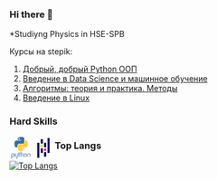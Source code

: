 ### Hi there 👋

*Studiyng Physics in HSE-SPB

Курсы на stepik:
1) [Добрый, добрый Python ООП](https://stepik.org/course/116336)
2) [Введение в Data Science и машинное обучение](https://stepik.org/course/4852)
3) [Алгоритмы: теория и практика. Методы](https://stepik.org/course/217)
4) [Введение в Linux](https://stepik.org/course/73)


### Hard Skills
<img align="left" alt="Python" width="40px" src="https://github.com/devicons/devicon/blob/master/icons/python/python-original-wordmark.svg" /> 
<img align="left" alt="Pandas" width="40px" src="https://github.com/devicons/devicon/blob/master/icons/pandas/pandas-original.svg">  
  
  
### Top Langs
[![Top Langs](https://github-readme-stats.vercel.app/api/top-langs/?username=stepanskiba&layout=compact)](https://github.com/stepanskiba/github-readme-stats)

